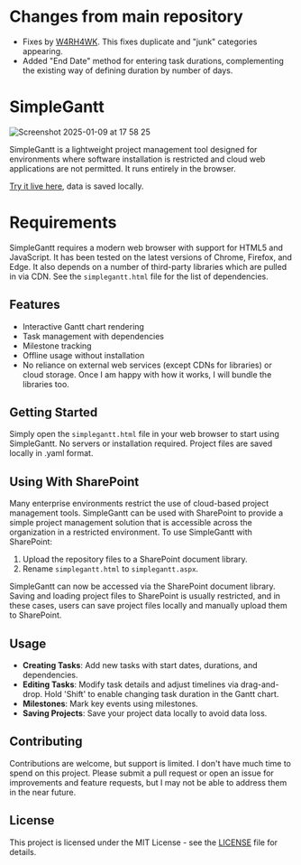# Changes from main repository

- Fixes by [W4RH4WK](https://github.com/W4RH4WK). This fixes duplicate and "junk" categories appearing.
- Added "End Date" method for entering task durations, complementing the existing way of defining duration by number of days.

# SimpleGantt

![Screenshot 2025-01-09 at 17 58 25](https://github.com/user-attachments/assets/c4f317b8-4b8d-4169-bc89-78fd2d02b5fe)

SimpleGantt is a lightweight project management tool designed for environments where software installation is restricted and cloud web applications are not permitted. It runs entirely in the browser.

[Try it live here](https://aerugo.github.io/simplegantt/simplegantt), data is saved locally.

# Requirements
SimpleGantt requires a modern web browser with support for HTML5 and JavaScript. It has been tested on the latest versions of Chrome, Firefox, and Edge. It also depends on a number of third-party libraries which are pulled in via CDN. See the `simplegantt.html` file for the list of dependencies.

## Features
- Interactive Gantt chart rendering
- Task management with dependencies
- Milestone tracking
- Offline usage without installation
- No reliance on external web services (except CDNs for libraries) or cloud storage. Once I am happy with how it works, I will bundle the libraries too.

## Getting Started
Simply open the `simplegantt.html` file in your web browser to start using SimpleGantt. No servers or installation required.
Project files are saved locally in .yaml format.

## Using With SharePoint
Many enterprise environments restrict the use of cloud-based project management tools. SimpleGantt can be used with SharePoint to provide a simple project management solution that is accessible across the organization in a restricted environment. To use SimpleGantt with SharePoint:
1. Upload the repository files to a SharePoint document library.
2. Rename `simplegantt.html` to `simplegantt.aspx`.

SimpleGantt can now be accessed via the SharePoint document library. Saving and loading project files to SharePoint is usually restricted, and in these cases, users can save project files locally and manually upload them to SharePoint.

## Usage
- **Creating Tasks**: Add new tasks with start dates, durations, and dependencies.
- **Editing Tasks**: Modify task details and adjust timelines via drag-and-drop. Hold 'Shift' to enable changing task duration in the Gantt chart.
- **Milestones**: Mark key events using milestones.
- **Saving Projects**: Save your project data locally to avoid data loss.

## Contributing
Contributions are welcome, but support is limited. I don't have much time to spend on this project. 
Please submit a pull request or open an issue for improvements and feature requests, but I may not be able to address them in the near future.

## License
This project is licensed under the MIT License - see the [LICENSE](LICENSE) file for details.
